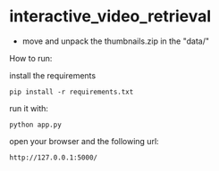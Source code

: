 # interactive_video_retrieval

- move and unpack the thumbnails.zip in the "data/"


How to run: 

install the requirements

``pip install -r requirements.txt``

run it with: 

``python app.py``

open your browser and the following url:

``http://127.0.0.1:5000/``